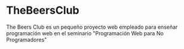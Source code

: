 # TheBeersClub
The Beers Club es un pequeño proyecto web empleado para enseñar programación web en el seminario "Programación Web para No Programadores"
